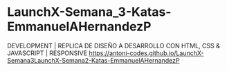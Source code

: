 # LaunchX-Semana_3-Katas-EmmanuelAHernandezP


DEVELOPMENT | REPLICA DE DISEÑO A DESARROLLO CON HTML, CSS & JAVASCRIPT | RESPONSIVE
https://antoni-codes.github.io/LaunchX-Semana3LaunchX-Semana2-Katas-EmmanuelAHernandezP
